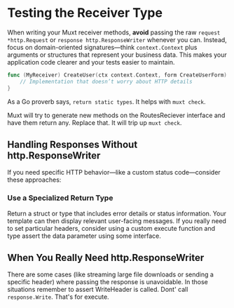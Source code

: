 # Testing the Receiver Type

When writing your Muxt receiver methods, **avoid** passing the raw `request *http.Request` or `response http.ResponseWriter` whenever you can.
Instead, focus on domain-oriented signatures—think `context.Context` plus arguments or structures that represent your business data.
This makes your application code clearer and your tests easier to maintain.

```go
func (MyReceiver) CreateUser(ctx context.Context, form CreateUserForm) (User, error) {
    // Implementation that doesn’t worry about HTTP details
}
```

As a Go proverb says, `return static types`. It helps with `muxt check`.

Muxt will try to generate new methods on the RoutesReciever interface and have them return any.
Replace that. It will trip up `muxt check`.

## Handling Responses Without http.ResponseWriter

If you need specific HTTP behavior—like a custom status code—consider these approaches:

### Use a Specialized Return Type
Return a struct or type that includes error details or status information.
Your template can then display relevant user-facing messages.
If you really need to set particular headers, consider using a custom execute function and type assert the data parameter using some interface.

## When You Really Need http.ResponseWriter
There are some cases (like streaming large file downloads or sending a specific header) where passing the response is unavoidable.
In those situations remember to assert WriteHeader is called.
Dont' call `response.Write`. That's for execute.

 

